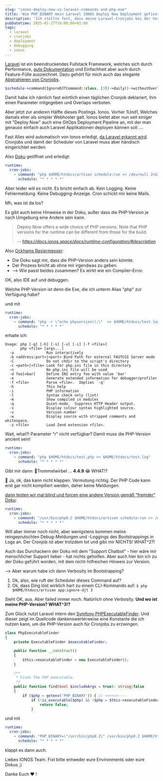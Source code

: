 ```yaml
---
slug: "ionos-deploy-now-vs-laravel-commands-and-php-exe"
title: 'Wie PHP_BINARY mein Laravel IONOS Deploy Now Deployment gefixxt hat.'
description: 'Ich stellte fest, dass meine Laravel-Cronjobs bei der Verwendung von IONOS Deploy Now nicht funktionierten. Die Ursache war, dass die Standard-PHP-Exe auf eine veraltete Version zeigte, die mit Laravel nicht kompatibel ist. Hier zeige ich meine Analyse und Behebung.'
pubDatetime: 2025-01-27T18:00:00+02:00
tags:
  - laravel
  - cronjobs
  - deployment
  - debugging
  - ionos  
---
```


[Laravel](https://laravel.com) ist ein beeindruckendes Fullstack Framework, welches sich durch Performance, [gute Dokumentation](https://laravel.com/docs/11.x) 
und Einfachheit aber auch durch Feature-Fülle auszeichnet. Dazu gehört für mich auch das elegante [Abstrahieren von Cronjobs](https://laravel.com/docs/11.x/scheduling).  

```php
$schedule->command(IgnoreDJTCommand::class, [3])->daily()->withoutOverlapping();
```

Damit habe ich nämlich fast wörtlich einen täglichen Cronjob deklariert, ihm einen Parameter mitgegeben und Overlaps verboten.

Aber jetzt zur anderen Hälfte dieses Postings. Ionos. Vorher 1Und1, Welches damals eher als simpler Webhoster galt. 
Ionos bietet aber nun seit einiger mit "Deploy Now" auch eine GitOps Deployment Pipeline an, mit der man genauso einfach 
auch Laravel Applikationen deployen können soll ....

Fast Alles wird automatisch von Ionos erledigt, [da Laravel erkannt wird](https://docs.ionos.space/blog/php-release/#supported-static-site-generators-spa-and-php-frameworks). Cronjobs und damit der Scheduler von Laravel 
muss aber händisch eingerichtet werden. 

Also [Doku](https://docs.ionos.space/docs/runtime-configuration/#cron-jobs) geöffnet und erledigt:

```yaml
runtime:
  cron-jobs:
    - command: "php $HOME/htdocs/artisan schedule:run >> /dev/null 2>&1"
      schedule: "* * * * *"
```

Aber leider will es nicht. Es bricht einfach ab. Kein Logging. Keine Fehlermeldung. Keine Debugging-Anzeige. 
Cron schickt mir keine Mails.

Mh, was ist da los? 

Es gibt auch keine Hinweise in der Doku, außer dass die PHP-Version je nach Umgebung eine Andere sein kann.

> Deploy Now offers a wide choice of PHP versions. Note that PHP versions for the runtime can be different from those for the build.
> 
> -- <cite>https://docs.ionos.space/docs/runtime-configuration/#description</cite>

Also [Ockhams Rasiermesser](https://de.wikipedia.org/wiki/Ockhams_Rasiermesser):

- Die Doku sagt mir, dass die PHP-Version anders sein könnte.
- Der Prozess bricht ab ohne mir irgendwas zu geben.
- --> Wie passt beides zusammen? Es wirkt wie ein Compiler-Error.

OK, also IDE auf und debuggen. 

Welche PHP-Version ist denn die Exe, die ich unterm Alias "php" zur Verfügung habe?

und mit

```yaml
runtime:
  cron-jobs:
    - command: "php -r \"echo phpversion();\"  >> $HOME/htdocs/test.log"
      schedule: "* * * * *"
```

erhalte ich:

```
Usage: php [-q] [-h] [-s] [-v] [-i] [-f <file>] 
       php <file> [args...]
  -a               Run interactively
  -b <address:port>|<port> Bind Path for external FASTCGI Server mode
  -C               Do not chdir to the script's directory
  -c <path>|<file> Look for php.ini file in this directory
  -n               No php.ini file will be used
  -d foo[=bar]     Define INI entry foo with value 'bar'
  -e               Generate extended information for debugger/profiler
  -f <file>        Parse <file>.  Implies `-q'
  -h               This help
  -i               PHP information
  -l               Syntax check only (lint)
  -m               Show compiled in modules
  -q               Quiet-mode.  Suppress HTTP Header output.
  -s               Display colour syntax highlighted source.
  -v               Version number
  -w               Display source with stripped comments and whitespace.
  -z <file>        Load Zend extension <file>.
```

Wait, what?! Parameter "r" nicht verfügbar? Damit muss die PHP-Version ancient sein!

```yaml
runtime:
  cron-jobs:
    - command: "php $HOME/htdocs/test.php >> $HOME/htdocs/test.log"
      schedule: "* * * * *"
```

Gibt mir dann: 🥁Trommelwirbel ... **4.4.9** 😂 WHAT!?

🫡 Ja, ok, das kann nicht klappen. Vermutung richtig. Der PHP Code kann erst gar nicht kompiliert werden, daher keine Meldungen.

[dann testen wir mal blind und forcen eine andere Version gemäß "fremder" Doku](https://www.ionos.com/help/hosting/cron-jobs/tips-for-creating-cron-jobs/):

```yaml
runtime:
  cron-jobs:
    - command: "/usr/bin/php8.2 $HOME/htdocs/artisan schedule:run >> /dev/null 2>&1"
      schedule: "* * * * *"
```

Will aber immer noch nicht, aber wenigstens kommen meine reingeprutschten Debug-Meldungen und -Loggings des Bootstrappings 
in Logs an.
Der Cronjob ist aber trotzdem tot und gibt mir NICHTS! WHAT^2?!

Auch das Durchackern der Doku mit dem "Support Chatbot" - hier wäre mir menschlicher Support lieber - hat nichts geholfen.
Aber auch hier bin ich zu der Doku geführt worden, mit dem nicht-hilfreichen Hinweis zur Version.

--> Aber warum habe ich dann Verbosity im Bootstrapping?

1. Ok, also, wie ruft der Scheduler dieses Command auf?
2. Ok, dass Ding löst wirklich hart zu einem CLI-Kommando auf: `$ php $HOME/htdocs/artisan app:ignore-djt 3`

Sieht OK, aus. Aber failed immer noch. Natürlich ohne Verbosity. **Und wo ist meine PHP-Version? WHAT^3!?**

Zum Glück nutzt Laravel intern den
[Symfony PHPExecutableFinder](https://symfony.com/doc/current/components/process.html#finding-the-executable-php-binary).
Und dieser zeigt im Quellcode dankenswerterweise eine Konstante die ich nutzen kann, um die PHP-Version auch für Cronjobs 
zu erzwingen.

```php
class PhpExecutableFinder
{
    private ExecutableFinder $executableFinder;

    public function __construct()
    {
        $this->executableFinder = new ExecutableFinder();
    }

    /**
     * Finds The PHP executable.
     */
    public function find(bool $includeArgs = true): string|false
    {
        if ($php = getenv('PHP_BINARY')) { // <<<<<<----
            if (!is_executable($php) && !$php = $this->executableFinder->find($php)) {
                return false;
            }
```

und mit 
```yaml
runtime:
  cron-jobs:
    - command: "PHP_BINARY=\"/usr/bin/php8.2\" /usr/bin/php8.2 $HOME/htdocs/artisan schedule:run >> /dev/null 2>&1"
      schedule: "* * * * *"
```

klappt es dann auch. 

Liebes IONOS Team. Fixt bitte entweder eure Environments oder eure Dokus ;)

Danke Euch ❤️ !